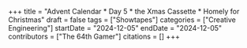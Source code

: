 +++
title = "Advent Calendar * Day 5 * the Xmas Cassette * Homely for Christmas"
draft = false
tags = ["Showtapes"]
categories = ["Creative Engineering"]
startDate = "2024-12-05"
endDate = "2024-12-05"
contributors = ["The 64th Gamer"]
citations = []
+++
